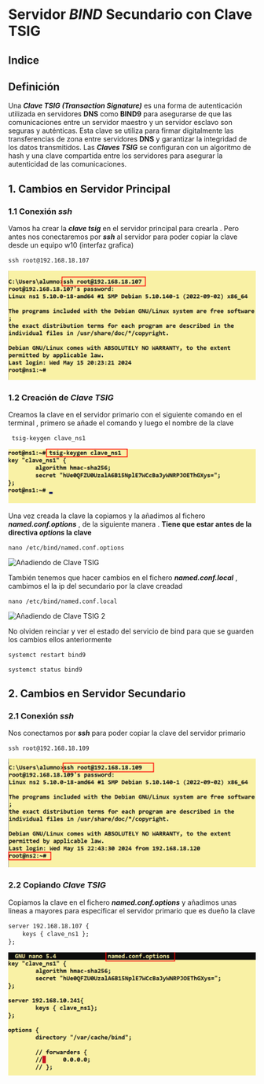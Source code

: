 # Servidor ***BIND*** Secundario con **Clave TSIG**

## Indice 

## Definición

Una ***Clave TSIG (Transaction Signature)*** es una forma de autenticación utilizada en servidores **DNS** como **BIND9** para asegurarse de que las comunicaciones entre un servidor maestro y un servidor esclavo son seguras y auténticas. Esta clave se utiliza para firmar digitalmente las transferencias de zona entre servidores **DNS** y garantizar la integridad de los datos transmitidos. Las ***Claves TSIG*** se configuran con un algoritmo de hash y una clave compartida entre los servidores para asegurar la autenticidad de las comunicaciones.

## 1. Cambios en Servidor Principal 

### 1.1 Conexión ***ssh***

Vamos ha crear la ***clave tsig*** en el servidor principal para crearla . Pero antes nos conectaremos por ***ssh*** al servidor para poder copiar la clave desde un equipo w10 (interfaz grafica) 

~~~
ssh root@192.168.18.107
~~~


![Conexión ssh](./img/bind9_clave_tsig/1_primario_ssh.png)

### 1.2 Creación de ***Clave TSIG***

Creamos la clave en el servidor primario con el siguiente comando en el terminal , primero se añade el comando y luego el nombre de la clave  

~~~
 tsig-keygen clave_ns1
~~~

![Creación de Clave TSIG](./img/bind9_clave_tsig/2_crear_clave_tsig.png)


Una vez creada la clave la copiamos y la añadimos al fichero ***named.conf.options*** , de la siguiente manera . **Tiene que estar antes de la directiva ***options*** la clave**


~~~
nano /etc/bind/named.conf.options
~~~

![Añadiendo de Clave TSIG](./img/bind9_clave_tsig/3_primario_añadiendo_clave.png)

También tenemos que hacer cambios en el fichero ***named.conf.local*** , cambimos el la ip del secundario por la clave creadad 

~~~
nano /etc/bind/named.conf.local
~~~

![Añadiendo de Clave TSIG 2](./img/bind9_clave_tsig/4_primario_añadiendo_clave_local.png)

No olviden reinciar y ver el estado del servicio de bind para que se guarden los cambios ellos anteriormente 

~~~
systemct restart bind9
~~~
~~~
systemct status bind9
~~~


## 2. Cambios en Servidor Secundario

### 2.1 Conexión ***ssh***

Nos conectamos por ***ssh*** para poder copiar la clave del servidor primario 

~~~
ssh root@192.168.18.109
~~~

![Conexión ssh](./img/bind9_clave_tsig/5_secundario_ssh.png)


### 2.2 Copiando ***Clave TSIG***

Copiamos la clave en el fichero ***named.conf.options*** y añadimos unas lineas a mayores para especificar el servidor primario que es dueño la clave 

~~~
server 192.168.18.107 {
    keys { clave_ns1 };
};
~~~

![Copiando Clave TSIG](./img/bind9_clave_tsig/6_secundario_copiar_clave.png)